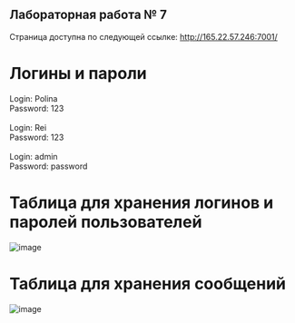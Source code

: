 ## Лабораторная работа № 7
Страница доступна по следующей ссылке: 
http://165.22.57.246:7001/

# Логины и пароли
Login: Polina<br/>           Password: 123
<br/><br/>
Login: Rei<br/>           Password: 123
<br/><br/>
Login: admin<br/>           Password: password

# Таблица для хранения логинов и паролей пользователей
![image](https://user-images.githubusercontent.com/91442220/172148314-5e9bcbe7-1184-468c-ae64-850b6074a903.png)

# Таблица для хранения сообщений
![image](https://user-images.githubusercontent.com/91442220/172148205-28875f87-ea22-44ad-8acf-56459471f2c6.png)
